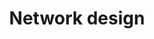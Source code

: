 ---
title: Network design
show_read_time: false
canonical_url: 'https://docs.projectcalico.org/v3.9/networking/design/index'
---